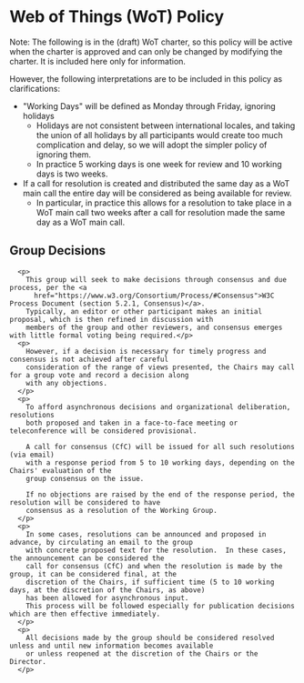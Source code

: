 # Web of Things (WoT) Policy
Note: The following is in the (draft) WoT charter, so this policy will be active when
the charter is approved and can only be changed by modifying the charter.  It is included here 
only for information.

However, the following interpretations are to be included in this policy as clarifications:
- "Working Days" will be defined as Monday through Friday, ignoring holidays
    - Holidays are not consistent between international locales, and taking the union of all holidays by all participants would create too much complication and delay, so we will adopt the simpler policy of ignoring them.
    - In practice 5 working days is one week for review and 10 working days is two weeks.
- If a call for resolution is created and distributed the same day as a WoT main call the entire day will be considered as being available for review.
    - In particular, in practice this allows for a resolution to take place in a WoT main call two weeks after a call for resolution made the same day as a WoT main call.

## Group Decisions
      <p>
        This group will seek to make decisions through consensus and due process, per the <a
          href="https://www.w3.org/Consortium/Process/#Consensus">W3C Process Document (section 5.2.1, Consensus)</a>.
        Typically, an editor or other participant makes an initial proposal, which is then refined in discussion with
        members of the group and other reviewers, and consensus emerges with little formal voting being required.</p>
      <p>
        However, if a decision is necessary for timely progress and consensus is not achieved after careful
        consideration of the range of views presented, the Chairs may call for a group vote and record a decision along
        with any objections.
      </p>
      <p>
        To afford asynchronous decisions and organizational deliberation, resolutions 
        both proposed and taken in a face-to-face meeting or teleconference will be considered provisional.

        A call for consensus (CfC) will be issued for all such resolutions (via email)
        with a response period from 5 to 10 working days, depending on the Chairs' evaluation of the
        group consensus on the issue.

        If no objections are raised by the end of the response period, the resolution will be considered to have
        consensus as a resolution of the Working Group.
      </p>
      <p>
        In some cases, resolutions can be announced and proposed in advance, by circulating an email to the group
        with concrete proposed text for the resolution.  In these cases, the announcement can be considered the 
        call for consensus (CfC) and when the resolution is made by the group, it can be considered final, at the 
        discretion of the Chairs, if sufficient time (5 to 10 working days, at the discretion of the Chairs, as above)
        has been allowed for asynchronous input.  
        This process will be followed especially for publication decisions which are then effective immediately.
      </p>
      <p>
        All decisions made by the group should be considered resolved unless and until new information becomes available
        or unless reopened at the discretion of the Chairs or the Director.
      </p>
